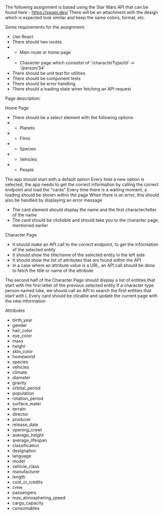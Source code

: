 The following assignment is based using the Star Wars API that can be found here - https://swapi.dev/
There will be an attachment with the design which is expected look similar and keep the same colors, format, etc.

Some requirements for the assignment:

- Use React
- There should two routes
- - Main route or home page
- - Character page which consistst of '/characterType/id' -> '/person/34'
- There should be unit test for utilities
- There should be component tests
- There should be error handling
- There should a loading state when fetching an API request

Page description:

Home Page

- There should be a select element with the following options 
- - Planets
- - Films
- - Species
- - Vehicles
- - People

The app should start with a default option
Every time a new option is selected, the app needs to get the correct information by
calling the correct endpoint and load the "cards"
Every time there is a waiting moment, a loading should be shown within the page
When there is an error, this should also be handled by displaying an error message

- The card element should display the name and the first character/letter of the name
- The card should be clickable and should take you to the character page, mentioned earlier

Character Page

- It should make an API call to the correct endpoint, to get the information of the selected entity
- It should show the title/name of the selected entity in the left side
- It should show the list of attributes that are found within the API
- In a case where an attribute value is a URL, an API call should be done to fetch the title 
or name of the attribute

The second half of the Character Page should display a list of entities that start with the first letter
of the previous selected entity
If a character type person named luke, we should call an API to search the first entities that start with L
Every card should be clicable and update the current page with the new information

Attributes

- birth_year
- gender
- hair_color
- eye_color
- mass
- height
- skin_color
- homeworld
- species
- vehicles
- climate
- diameter
- gravity
- orbital_period
- population
- rotation_period
- surface_water
- terrain
- director
- producer
- release_date
- opening_crawl
- average_height
- average_lifespan
- classification
- designation
- language
- model
- vehicle_class
- manufacturer
- length
- cost_in_credits
- crew
- passengers
- max_atmosphering_speed
- cargo_capacity
- consumables